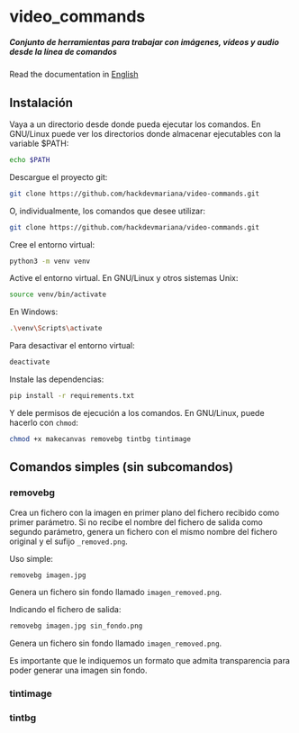 # video_commands

##### Conjunto de herramientas para trabajar con imágenes, vídeos y audio desde la línea de comandos

Read the documentation in [English](README.md)

## Instalación

Vaya a un directorio desde donde pueda ejecutar los comandos. En GNU/Linux puede ver los directorios donde almacenar ejecutables con la variable $PATH:

``` sh
echo $PATH
```

Descargue el proyecto git:

``` sh
git clone https://github.com/hackdevmariana/video-commands.git
```

O, individualmente, los comandos que desee utilizar:

``` sh
git clone https://github.com/hackdevmariana/video-commands.git
```

Cree el entorno virtual:

``` sh
python3 -m venv venv
```

Active el entorno virtual. En GNU/Linux y otros sistemas Unix:

``` sh
source venv/bin/activate
```

En Windows:

``` sh
.\venv\Scripts\activate
```

Para desactivar el entorno virtual:

``` sh
deactivate
```

Instale las dependencias:

``` sh
pip install -r requirements.txt
```

Y dele permisos de ejecución a los comandos. En GNU/Linux, puede hacerlo con `chmod`:

``` sh
chmod +x makecanvas removebg tintbg tintimage
```

## Comandos simples (sin subcomandos)

### removebg

Crea un fichero con la imagen en primer plano del fichero recibido como primer parámetro. Si no recibe el nombre del fichero de salida como segundo parámetro, genera un fichero con el mismo nombre del fichero original y el sufijo `_removed.png`.

Uso simple:

``` sh
removebg imagen.jpg
```

Genera un fichero sin fondo llamado `imagen_removed.png`.

Indicando el fichero de salida:

``` sh
removebg imagen.jpg sin_fondo.png
```

Genera un fichero sin fondo llamado `imagen_removed.png`.

Es importante que le indiquemos un formato que admita transparencia para poder generar una imagen sin fondo.

### tintimage

### tintbg
